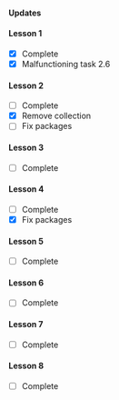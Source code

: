 #### Updates

#### Lesson 1
* [x] Complete
* [x] Malfunctioning task 2.6

#### Lesson 2
* [ ] Complete
* [x] Remove collection
* [ ] Fix packages

#### Lesson 3
* [ ] Complete

#### Lesson 4
* [ ] Complete
* [x] Fix packages

#### Lesson 5
* [ ] Complete

#### Lesson 6
* [ ] Complete

#### Lesson 7
* [ ] Complete

#### Lesson 8
* [ ] Complete

